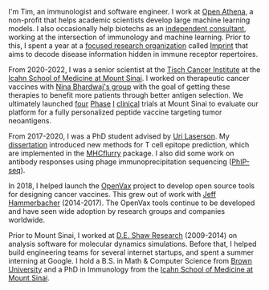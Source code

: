 I'm Tim, an immunologist and software engineer. I work at 
[Open Athena](https://www.openathena.ai/), a non-profit that helps academic scientists develop large
machine learning models. I also occasionally help biotechs as an [independent consultant](https://inferenceprojects.com),
working at the intersection of immunology and machine learning. Prior to this, I spent a year
at a [focused research organization](https://www.convergentresearch.org/about-fros) called [Imprint](https://www.imprint.org/) that aims to decode disease information hidden in immune receptor repertoires.

From 2020-2022, I was a senior scientist at the [Tisch Cancer Institute](https://icahn.mssm.edu/research/tisch) at
the [Icahn School of Medicine at Mount Sinai](https://icahn.mssm.edu/). I worked on
therapeutic cancer vaccines with [Nina Bhardwaj's group](https://icahn.mssm.edu/profiles/nina-bhardwaj) 
with the goal of getting these therapies to benefit more patients
through better antigen selection. We ultimately launched [four](https://clinicaltrials.gov/study/NCT02721043) [Phase](https://clinicaltrials.gov/study/NCT03223103) [I](https://clinicaltrials.gov/study/NCT03359239) [clinical](https://clinicaltrials.gov/study/NCT05010200)
trials at Mount Sinai to evaluate our platform for a fully personalized peptide
vaccine targeting tumor neoantigens.

From 2017-2020, I was a PhD student advised by [Uri Laserson](https://twitter.com/laserson?lang=en). My [dissertation](/pdfs/TimODonnell-dissertation.pdf) introduced
new methods for T cell epitope prediction, which are implemented in the
[MHCflurry](https://github.com/openvax/mhcflurry) package. I also did some work
on antibody responses using phage immunoprecipitation
sequencing ([PhIP-seq](https://en.wikipedia.org/wiki/PhIP-Seq)).

In 2018, I helped launch the 
[OpenVax](https://github.com/openvax) project to develop open source tools
for designing cancer vaccines. This grew out of work with
[Jeff Hammerbacher](https://www.hammerlab.org/) (2014-2017). The OpenVax tools
continue to be developed and have seen wide adoption by research groups and companies worldwide.

Prior to Mount Sinai, I worked at [D.E. Shaw Research](https://www.deshawresearch.com/)
(2009-2014) on analysis software for molecular dynamics simulations.
Before that, I helped build engineering teams
for several internet startups, and spent a summer interning at Google. I hold a
B.S. in Math & Computer Science from [Brown University](https://cs.brown.edu) and
a PhD in Immunology from the [Icahn School of Medicine at Mount Sinai](https://icahn.mssm.edu/).
